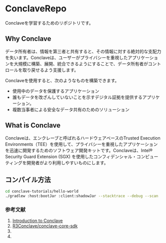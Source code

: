 # ConclaveRepo
Conclaveを学習するためのリポジトリです。

## Why Conclave
データ所有者は、情報を第三者と共有すると、その情報に対する絶対的な支配力を失います。Conclaveは、ユーザーがプライバシーを重視したアプリケーションを大規模に構築、展開、統合できるようにすることで、データ所有者がコントロールを取り戻せるよう支援します。

Conclaveを使用すると、次のようなものを構築できます。

- 使用中のデータを保護するアプリケーション
- 誰もデータを改ざんしていないことを示すデジタル証拠を提供するアプリケーション。
- 複数当事者による安全なデータ共有のためのソリューション

## What is Conclave

Conclaveは、エンクレーブと呼ばれるハードウェアベースのTrusted Execution Environments（TEE）を使用して、プライバシーを重視したアプリケーションを迅速に開発するためのソフトウェア開発キットです。Conclaveは、Intel® Security Guard Extension (SGX) を使用したコンフィデンシャル・コンピューティングを開発者がより利用しやすいものにします。

## コンパイル方法

```bash
cd conclave-tutorials/hello-world
./gradlew :host:bootJar :client:shadowJar --stacktrace --debug --scan
```

### 参考文献
1. [Introduction to Conclave](https://docs.conclave.net/)
2. [R3Conclave/conclave-core-sdk](https://github.com/R3Conclave/conclave-core-sdk)
3. []()
4. []()